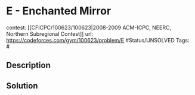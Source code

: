 # E - Enchanted Mirror

contest: [[CFICPC/100623/100623|2008-2009 ACM-ICPC, NEERC, Northern Subregional Contest]]
url: https://codeforces.com/gym/100623/problem/E
#Status/UNSOLVED
Tags: #

## Description

## Solution

